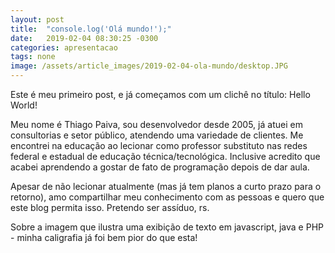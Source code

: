 ```yaml
---
layout: post
title:  "console.log('Olá mundo!');"
date:   2019-02-04 08:30:25 -0300
categories: apresentacao
tags: none
image: /assets/article_images/2019-02-04-ola-mundo/desktop.JPG
---
```


Este é meu primeiro post, e já começamos com um clichê no título: Hello World!

Meu nome é Thiago Paiva, sou desenvolvedor desde 2005, já atuei em consultorias e setor público, atendendo uma variedade de clientes. Me encontrei na educação ao lecionar como professor substituto nas redes federal e estadual de educação técnica/tecnológica. Inclusive acredito que acabei aprendendo a gostar de fato de programação depois de dar aula.

Apesar de não lecionar atualmente (mas já tem planos a curto prazo para o retorno), amo compartilhar meu conhecimento com as pessoas e quero que este blog permita isso. Pretendo ser assíduo, rs.

Sobre a imagem que ilustra uma exibição de texto em javascript, java e PHP - minha caligrafia já foi bem pior do que esta!